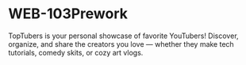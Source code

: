 # WEB-103Prework
TopTubers is your personal showcase of favorite YouTubers! Discover, organize, and share the creators you love — whether they make tech tutorials, comedy skits, or cozy art vlogs. 
